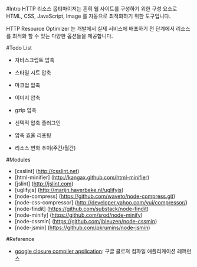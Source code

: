 #Intro
HTTP 리소스 옵티마이저는 흔히 웹 사이트를 구성하기 위한 구성 요소로 HTML, CSS, JavaScript, Image 를 자동으로 최적화하기 위한
도구입니다.

HTTP Resource Optimizer 는 개발에서 실제 서비스에 배포하기 전 단계에서 리소스를 최적화 할 수 있는 다양한 옵션들을 제공합니다.

#Todo List
* 자바스크립트 압축
* 스타일 시트 압축
* 마크업 압축
* 이미지 압축
* gzip 압축

* 선택적 압축 플러그인
* 압축 효율 리포팅
* 리소스 변화 추이(주간/월간)

#Modules
* [csslint] (http://csslint.net)
* [html-minifier] (http://kangax.github.com/html-minifier)
* [jslint] (http://jslint.com)
* [uglifyjs] (http://marijn.haverbeke.nl/uglifyjs)
* [node-compress] (https://github.com/waveto/node-compress.git)
* [node-css-compressor] (http://developer.yahoo.com/yui/compressor/)
* [node-findit] (https://github.com/substack/node-findit)
* [node-minify] (https://github.com/srod/node-minify)
* [node-cssmin] (https://github.com/jbleuzen/node-cssmin)
* [node-jsmin] (https://github.com/pkrumins/node-jsmin)

#Reference
* [google closure compiler application](http://code.google.com/closure/compiler/docs/gettingstarted_app.html): 구글 클로져 컴파일 애플리케이션 레퍼런스
